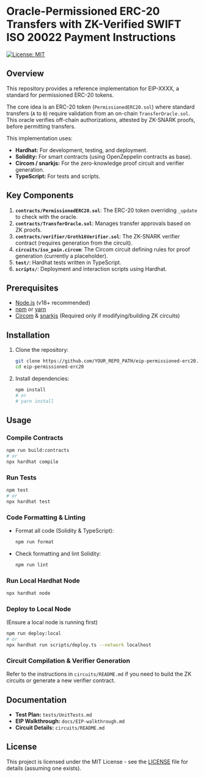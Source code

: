 # Oracle-Permissioned ERC-20 Transfers with ZK-Verified SWIFT ISO 20022 Payment Instructions

[![License: MIT](https://img.shields.io/badge/License-MIT-yellow.svg)](https://opensource.org/licenses/MIT)

## Overview

This repository provides a reference implementation for EIP-XXXX, a standard for permissioned ERC-20 tokens.

The core idea is an ERC-20 token (`PermissionedERC20.sol`) where standard transfers (`A` to `B`) require validation from an on-chain `TransferOracle.sol`. This oracle verifies off-chain authorizations, attested by ZK-SNARK proofs, before permitting transfers.

This implementation uses:
*   **Hardhat:** For development, testing, and deployment.
*   **Solidity:** For smart contracts (using OpenZeppelin contracts as base).
*   **Circom / snarkjs:** For the zero-knowledge proof circuit and verifier generation.
*   **TypeScript:** For tests and scripts.

## Key Components

1.  **`contracts/PermissionedERC20.sol`**: The ERC-20 token overriding `_update` to check with the oracle.
2.  **`contracts/TransferOracle.sol`**: Manages transfer approvals based on ZK proofs.
3.  **`contracts/verifier/Groth16Verifier.sol`**: The ZK-SNARK verifier contract (requires generation from the circuit).
4.  **`circuits/iso_pain.circom`**: The Circom circuit defining rules for proof generation (currently a placeholder).
5.  **`test/`**: Hardhat tests written in TypeScript.
6.  **`scripts/`**: Deployment and interaction scripts using Hardhat.

## Prerequisites

*   [Node.js](https://nodejs.org/) (v18+ recommended)
*   [npm](https://www.npmjs.com/) or [yarn](https://yarnpkg.com/)
*   [Circom](https://docs.circom.io/getting-started/installation/) & [snarkjs](https://github.com/iden3/snarkjs#installation) (Required only if modifying/building ZK circuits)

## Installation

1.  Clone the repository:
    ```bash
    git clone https://github.com/YOUR_REPO_PATH/eip-permissioned-erc20.git # Replace with your repo path
    cd eip-permissioned-erc20
    ```
2.  Install dependencies:
    ```bash
    npm install
    # or
    # yarn install
    ```

## Usage

### Compile Contracts

```bash
npm run build:contracts
# or
npx hardhat compile
```

### Run Tests

```bash
npm test
# or
npx hardhat test
```

### Code Formatting & Linting

*   Format all code (Solidity & TypeScript):
    ```bash
    npm run format
    ```
*   Check formatting and lint Solidity:
    ```bash
    npm run lint
    ```

### Run Local Hardhat Node

```bash
npx hardhat node
```

### Deploy to Local Node

(Ensure a local node is running first)

```bash
npm run deploy:local
# or
npx hardhat run scripts/deploy.ts --network localhost
```

### Circuit Compilation & Verifier Generation

Refer to the instructions in `circuits/README.md` if you need to build the ZK circuits or generate a new verifier contract.

## Documentation

*   **Test Plan:** `tests/UnitTests.md`
*   **EIP Walkthrough:** `docs/EIP-walkthrough.md`
*   **Circuit Details:** `circuits/README.md`

## License

This project is licensed under the MIT License - see the [LICENSE](LICENSE) file for details (assuming one exists).
